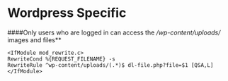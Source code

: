 # Wordpress Specific

####Only users who are logged in can access the */wp-content/uploads/* images and files**

```
<IfModule mod_rewrite.c>
RewriteCond %{REQUEST_FILENAME} -s
RewriteRule ^wp-content/uploads/(.*)$ dl-file.php?file=$1 [QSA,L]
</IfModule>
```
